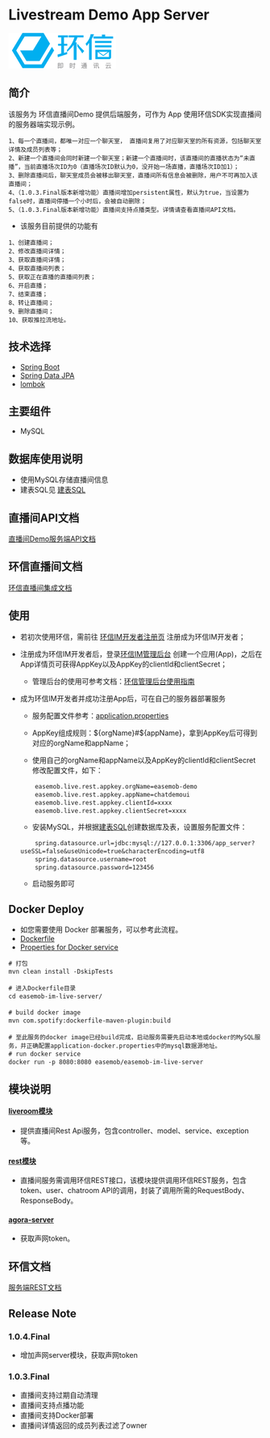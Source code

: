# Livestream Demo App Server
![logo](./docs/img/214x70.png)


## 简介

该服务为 环信直播间Demo 提供后端服务，可作为 App 使用环信SDK实现直播间的服务器端实现示例。

```
1、每一个直播间，都唯一对应一个聊天室， 直播间复用了对应聊天室的所有资源，包括聊天室详情及成员列表等；
2、新建一个直播间会同时新建一个聊天室；新建一个直播间时，该直播间的直播状态为“未直播”，当前直播场次ID为0（直播场次ID默认为0，没开始一场直播，直播场次ID加1）；
3、删除直播间后，聊天室成员会被移出聊天室，直播间所有信息会被删除，用户不可再加入该直播间；
4、（1.0.3.Final版本新增功能）直播间增加persistent属性，默认为true，当设置为false时，直播间停播一个小时后，会被自动删除；
5、（1.0.3.Final版本新增功能）直播间支持点播类型。详情请查看直播间API文档。
```

- 该服务目前提供的功能有

```
1、创建直播间；
2、修改直播间详情；
3、获取直播间详情；
4、获取直播间列表；
5、获取正在直播的直播间列表；
6、开启直播；
7、结束直播；
8、转让直播间；
9、删除直播间；
10、获取推拉流地址。
```

## 技术选择

* [Spring Boot](https://spring.io/projects/spring-boot)
* [Spring Data JPA](https://spring.io/projects/spring-data-jpa)
* [lombok](https://projectlombok.org/)


## 主要组件

* MySQL


## 数据库使用说明

* 使用MySQL存储直播间信息
* 建表SQL见 [建表SQL](./docs/create_tables.sql)


## 直播间API文档

[直播间Demo服务端API文档](./docs/直播间API文档.md)


## 环信直播间文档

[环信直播间集成文档](http://docs-im.easemob.com/im/other/integrationcases/live-chatroom)


## 使用

- 若初次使用环信，需前往 [环信IM开发者注册页](https://console.easemob.com/user/register) 注册成为环信IM开发者；

- 注册成为环信IM开发者后，登录[环信IM管理后台](https://console.easemob.com/user/login) 创建一个应用(App)，之后在App详情页可获得AppKey以及AppKey的clientId和clientSecret；

    - 管理后台的使用可参考文档：[环信管理后台使用指南](http://docs-im.easemob.com/im/quickstart/essential/console)

- 成为环信IM开发者并成功注册App后，可在自己的服务器部署服务

    - 服务配置文件参考：[application.properties](./easemob-im-live-server/src/main/resources/application.properties)
    
    - AppKey组成规则：${orgName}#${appName}，拿到AppKey后可得到对应的orgName和appName；
    
    - 使用自己的orgName和appName以及AppKey的clientId和clientSecret修改配置文件，如下：
    ```
        easemob.live.rest.appkey.orgName=easemob-demo
        easemob.live.rest.appkey.appName=chatdemoui
        easemob.live.rest.appkey.clientId=xxxx
        easemob.live.rest.appkey.clientSecret=xxxx
    ```
    
    - 安装MySQL，并根据[建表SQL](./docs/create_tables.sql)创建数据库及表，设置服务配置文件：
    ```
        spring.datasource.url=jdbc:mysql://127.0.0.1:3306/app_server?useSSL=false&useUnicode=true&characterEncoding=utf8
        spring.datasource.username=root
        spring.datasource.password=123456
    ```
    
    - 启动服务即可


## Docker Deploy

* 如您需要使用 Docker 部署服务，可以参考此流程。
* [Dockerfile](./easemob-im-live-server/Dockerfile)
* [Properties for Docker service](./easemob-im-live-server/docker/application-docker.properties)

```
# 打包
mvn clean install -DskipTests

# 进入Dockerfile目录
cd easemob-im-live-server/

# build docker image
mvn com.spotify:dockerfile-maven-plugin:build

# 至此服务的docker image已经build完成，启动服务需要先启动本地或docker的MySQL服务，并正确配置application-docker.properties中的mysql数据源地址。
# run docker service
docker run -p 8080:8080 easemob/easemob-im-live-server
```


## 模块说明

#### [liveroom模块](./easemob-im-live-server/src/main/java/com/easemob/live/server/liveroom)

- 提供直播间Rest Api服务，包含controller、model、service、exception等。

#### [rest模块](./easemob-im-live-server/src/main/java/com/easemob/live/server/rest)

- 直播间服务需调用环信REST接口，该模块提供调用环信REST服务，包含token、user、chatroom API的调用，封装了调用所需的RequestBody、ResponseBody。

#### [agora-server](./agora-app-server)

- 获取声网token。

## 环信文档

[服务端REST文档](http://docs-im.easemob.com/im/server/ready/intro)


## Release Note

### 1.0.4.Final
- 增加声网server模块，获取声网token
### 1.0.3.Final
- 直播间支持过期自动清理
- 直播间支持点播功能
- 直播间支持Docker部署
- 直播间详情返回的成员列表过滤了owner
